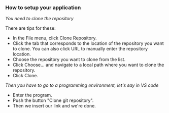 ### How to setup your application

_You need to clone the repository_

There are tips for these:
- In the File menu, click Clone Repository.
- Click the tab that corresponds to the location of the repository you want to clone. You can also click URL to manually enter the repository location.
- Choose the repository you want to clone from the list.
- Click Choose... and navigate to a local path where you want to clone the repository.
- Click Clone.

_Then you have to go to a programming environment, let's say in VS code_

- Enter the program.
- Push the button "Clone git repository".
- Then we insert our link and we're done.

